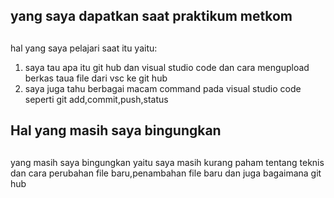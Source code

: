 ## yang saya dapatkan saat praktikum metkom ##
## 
hal yang saya pelajari saat itu yaitu:

1. saya tau apa itu git hub dan visual studio code dan cara mengupload berkas taua file dari vsc ke git hub
2. saya juga tahu berbagai macam command pada visual studio code seperti git add,commit,push,status

## Hal yang masih saya bingungkan
##
yang masih saya bingungkan yaitu saya masih kurang paham tentang teknis dan cara perubahan file baru,penambahan file baru dan juga bagaimana git hub 